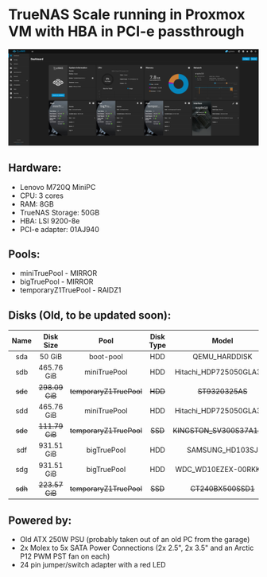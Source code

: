 # TrueNAS Scale running in Proxmox VM with HBA in PCI-e passthrough

![TrueNAS Scale WebUI](../images/Web_Interfaces/TrueNAS_Scale.png)

## Hardware:
- Lenovo M720Q MiniPC
- CPU: 3 cores
- RAM: 8GB
- TrueNAS Storage: 50GB
- HBA: LSI 9200-8e
- PCI-e adapter: 01AJ940

## Pools:
- miniTruePool - MIRROR
- bigTruePool - MIRROR
- temporaryZ1TruePool - RAIDZ1

## Disks (Old, to be updated soon):
|  Name |   Disk Size  |          Pool         | Disk Type |           Model           |
|:-----:|:------------:|:---------------------:|:---------:|:-------------------------:|
|  sda  |  50 GiB      |  boot-pool            |    HDD    |  QEMU_HARDDISK            |
|  sdb  |  465.76 GiB  |  miniTruePool         |    HDD    |  Hitachi_HDP725050GLA360  |
|~~sdc~~|~~298.09 GiB~~|~~temporaryZ1TruePool~~|~~~~HDD~~~~|~~ST9320325AS~~            |
|  sdd  |  465.76 GiB  |  miniTruePool         |    HDD    |  Hitachi_HDP725050GLA360  |
|~~sde~~|~~111.79 GiB~~|~~temporaryZ1TruePool~~|~~~~SSD~~~~|~~KINGSTON_SV300S37A120G~~ |
|  sdf  |  931.51 GiB  |  bigTruePool          |    HDD    |  SAMSUNG_HD103SJ          |
|  sdg  |  931.51 GiB  |  bigTruePool          |    HDD    |  WDC_WD10EZEX-00RKKA0     |
|~~sdh~~|~~223.57 GiB~~|~~temporaryZ1TruePool~~|~~~~SSD~~~~|~~CT240BX500SSD1~~         |

## Powered by:

- Old ATX 250W PSU (probably taken out of an old PC from the garage)
- 2x Molex to 5x SATA Power Connections (2x 2.5", 2x 3.5" and an Arctic P12 PWM PST fan on each)
- 24 pin jumper/switch adapter with a red LED